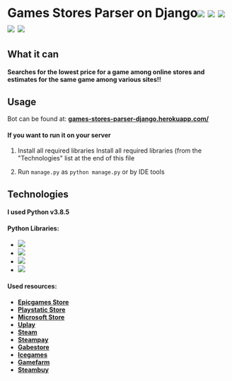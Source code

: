 # Games Stores Parser on Django![](https://img.shields.io/badge/python-v.3.8-orange)  ![](https://img.shields.io/badge/django-2.1-green) ![](https://img.shields.io/badge/-requests-ffea00) ![](https://img.shields.io/badge/-beautifulsoup4-ff69b4) ![](https://img.shields.io/badge/-lxml-00c3d9)


## What it can

#### Searches for the lowest price for a game among online stores and estimates for the same game among various sites!!


## Usage
Bot can be found at: **[games-stores-parser-django.herokuapp.com/](https://games-stores-parser-django.herokuapp.com/)** 

#### If you want to run it on your server

 1. Install all required libraries Install all required libraries (from the "Technologies" list at the end of this file

 2.  Run `manage.py` as `python manage.py` or by IDE tools

## Technologies

#### I used Python v3.8.5 

#### Python Libraries:
 - ![](https://img.shields.io/badge/django-2.1-green)
 - ![](https://img.shields.io/badge/-requests-ffea00)
 - ![](https://img.shields.io/badge/-beautifulsoup4-ff69b4)
 -  ![](https://img.shields.io/badge/-lxml-00c3d9)

#### Used resources:

 - **[Epicgames Store](https://www.epicgames.com/)**
 - **[Playstatic Store](https://store.playstation.com/)**
 - **[Microsoft Store](https://www.microsoft.com/)**
 - **[Uplay](https://store.ubi.com/)**
 - **[Steam](https://store.steampowered.com/)**
 - **[Steampay](https://steampay.com/)**
 - **[Gabestore](https://gabestore.ru/)**
 - **[Icegames](https://icegames.store/)**
 - **[Gamefarm](https://gamefarm.ru/)**
 - **[Steambuy](https://steambuy.com/)**
